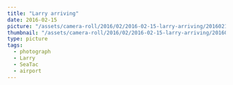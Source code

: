 ```yaml
---
title: "Larry arriving"
date: 2016-02-15
picture: "/assets/camera-roll/2016/02/2016-02-15-larry-arriving/20160215_005920401_iOS.jpg"
thumbnail: "/assets/camera-roll/2016/02/2016-02-15-larry-arriving/20160215_005920401_iOS-thumbnail.jpg"
type: picture
tags:
  - photograph
  - Larry
  - SeaTac
  - airport
---
```

